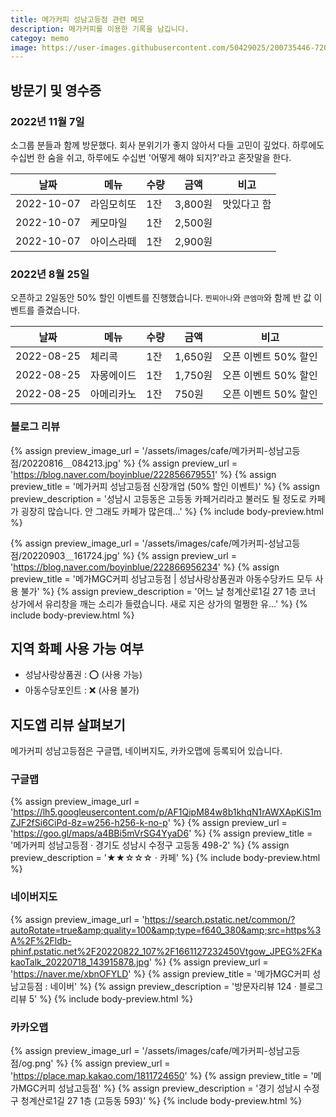 ```yaml
---
title: 메가커피 성남고등점 관련 메모
description: 메가커피를 이용한 기록을 남깁니다. 
categoy: memo
image: https://user-images.githubusercontent.com/50429025/200735446-720e77db-cc31-4820-8f37-1bef32dcc8fb.jpg
---
```


방문기 및 영수증
---

### 2022년 11월 7일

소그룹 분들과 함께 방문했다. 
회사 분위기가 좋지 않아서 다들 고민이 깊었다. 
하루에도 수십번 한 숨을 쉬고, 
하루에도 수십번 '어떻게 해야 되지?'라고 혼잣말을 한다. 

|날짜|메뉴|수량|금액|비고|
|---|---|---|---|---|
|2022-10-07|라임모히또|1잔|3,800원|맛있다고 함|
|2022-10-07|케모마일|1잔|2,500원|   |
|2022-10-07|아이스라떼|1잔|2,900원|   |


### 2022년 8월 25일

오픈하고 2일동안 50% 할인 이벤트를 진행했습니다. 
`찐찌아나`와 `큰엠마`와 함께 반 값 이벤트를 즐겼습니다. 

|날짜|메뉴|수량|금액|비고|
|---|---|---|---|---|
|2022-08-25|체리콕|1잔|1,650원|오픈 이벤트 50% 할인|
|2022-08-25|자몽에이드|1잔|1,750원|오픈 이벤트 50% 할인|
|2022-08-25|아메리카노|1잔|750원|오픈 이벤트 50% 할인|


### 블로그 리뷰

{% assign preview_image_url = '/assets/images/cafe/메가커피-성남고등점/20220816＿084213.jpg' %}
{% assign preview_url = 'https://blog.naver.com/boyinblue/222856679551' %}
{% assign preview_title = '메가커피 성남고등점 신장개업 (50% 할인 이벤트)' %}
{% assign preview_description = '성남시 고등동은 고등동 카페거리라고 불러도 될 정도로 카페가 굉장히 많습니다. 안 그래도 카페가 많은데...' %}
{% include body-preview.html %}

{% assign preview_image_url = '/assets/images/cafe/메가커피-성남고등점/20220903＿161724.jpg' %}
{% assign preview_url = 'https://blog.naver.com/boyinblue/222866956234' %}
{% assign preview_title = '메가MGC커피 성남고등점 | 성남사랑상품권과 아동수당카드 모두 사용 불가' %}
{% assign preview_description = '어느 날 청계산로1길 27 1층 코너 상가에서 유리창을 깨는 소리가 들렸습니다. 새로 지은 상가의 멀쩡한 유...' %}
{% include body-preview.html %}


지역 화폐 사용 가능 여부
---

- 성남사랑상품권 : ⭕ (사용 가능)
- 아동수당포인트 : ❌ (사용 불가)


지도앱 리뷰 살펴보기
---

메가커피 성남고등점은 구글맵, 네이버지도, 카카오맵에 등록되어 있습니다. 

### 구글맵

{% assign preview_image_url = 'https://lh5.googleusercontent.com/p/AF1QipM84w8b1khqN1rAWXApKiS1mZJF2fSi6CiPd-8z=w256-h256-k-no-p' %}
{% assign preview_url = 'https://goo.gl/maps/a4BBi5mVrSG4YyaD6' %}
{% assign preview_title = '메가커피 성남고등점 · 경기도 성남시 수정구 고등동 498-2' %}
{% assign preview_description = '★★☆☆☆ · 카페' %}
{% include body-preview.html %}

### 네이버지도

{% assign preview_image_url = 'https://search.pstatic.net/common/?autoRotate=true&amp;quality=100&amp;type=f640_380&amp;src=https%3A%2F%2Fldb-phinf.pstatic.net%2F20220822_107%2F1661127232450Vtgow_JPEG%2FKakaoTalk_20220718_143915878.jpg' %}
{% assign preview_url = 'https://naver.me/xbnOFYLD' %}
{% assign preview_title = '메가MGC커피 성남고등점 : 네이버' %}
{% assign preview_description = '방문자리뷰 124 · 블로그리뷰 5' %}
{% include body-preview.html %}

### 카카오맵

{% assign preview_image_url = '/assets/images/cafe/메가커피-성남고등점/og.png' %}
{% assign preview_url = 'https://place.map.kakao.com/1811724650' %}
{% assign preview_title = '메가MGC커피 성남고등점' %}
{% assign preview_description = '경기 성남시 수정구 청계산로1길 27 1층 (고등동 593)' %}
{% include body-preview.html %}
